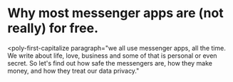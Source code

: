 # Why most messenger apps are (not really) for free.

<poly-first-capitalize
paragraph="we all use messenger apps, all the time. We write about life, love, business and some of that is personal or even secret. So let's find out how safe the messengers are, how they make money, and how they treat our data privacy."
></poly-first-capitalize>